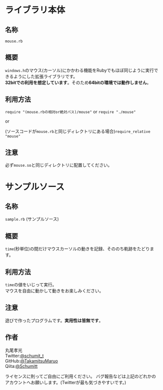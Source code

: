 # ライブラリ本体
## 名称  
`mouse.rb` 

## 概要  
`windows.h`のマウス(カーソル)にかかわる機能をRubyでもほぼ同じように実行できるようにした拡張ライブラリです。  
**32bitでの利用を想定しています**。そのため**64bitの環境では動作しません**。  

## 利用方法  
`require "(mouse.rbの相対or絶対パス)/mouse"`  or  `require "./mouse"`  

or  

(ソースコードが`mouse.rb`と同じディレクトリにある場合)`require_relative "mouse"`  

## 注意  
必ず`mouse.so`と同じディレクトリに配置してください。  

# サンプルソース
## 名称  
`sample.rb` (サンプルソース)

## 概要  
`time`(秒単位)の間だけマウスカーソルの動きを記録、そののち軌跡をたどります。

## 利用方法  
`time`の値をいじって実行。  
マウスを自由に動かして動きをお楽しみください。

## 注意
遊びで作ったプログラムです。**実用性は皆無です**。  

## 作者  
丸尾孝光  
    Twitter:[@schumit_t](https://twitter.com/schumit_t)  
    GitHub:[@TakamitsuMaruo](https://github.com/TakamitsuMaruo)  
    Qiita:[@Schumitt](https://qiita.com/Schmitt)  

ライセンスに則ってご自由にご利用ください。
バグ報告などは上記のどれかのアカウントへお願いします。(Twitterが最も気づきやすいです。)
